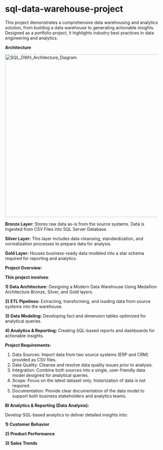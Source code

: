 # sql-data-warehouse-project
This project demonstrates a comprehensive data warehousing and analytics solution, from building a data warehouse to generating actionable insights. Designed as a portfolio project, it highlights industry best practices in data engineering and analytics.

**Architecture**



<img width="535" alt="SQL_DWH_Architecture_Diagram" src="https://github.com/user-attachments/assets/4d0da2c7-c5f4-4b84-be98-eba18da5eac5" />


**Bronze Layer:** Stores raw data as-is from the source systems. Data is ingested from CSV Files into SQL Server Database.

**Silver Layer:** This layer includes data cleansing, standardization, and normalization processes to prepare data for analysis.

**Gold Layer:** Houses business-ready data modeled into a star schema required for reporting and analytics.



**Project Overview:**

**This project involves**:

**1) Data Architecture:** Designing a Modern Data Warehouse Using Medallion Architecture Bronze, Silver, and Gold layers.

**2) ETL Pipelines:** Extracting, transforming, and loading data from source systems into the warehouse.

**3) Data Modeling:** Developing fact and dimension tables optimized for analytical queries.

**4) Analytics & Reporting:** Creating SQL-based reports and dashboards for actionable insights.



**Project Requirements:**

1) Data Sources: Import data from two source systems (ERP and CRM) provided as CSV files.
2) Data Quality: Cleanse and resolve data quality issues prior to analysis.
3) Integration: Combine both sources into a single, user-friendly data model designed for analytical queries.
4) Scope: Focus on the latest dataset only; historization of data is not required.
5) Documentation: Provide clear documentation of the data model to support both business stakeholders and analytics teams.

   

**BI Analytics & Reporting (Data Analysis):**

Develop SQL-based analytics to deliver detailed insights into:

**1) Customer Behavior**

**2) Product Performance**

**3) Sales Trends**
